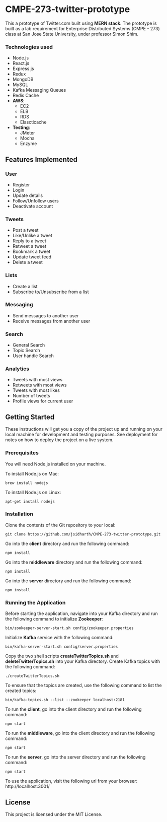 # CMPE-273-twitter-prototype
This a prototype of Twitter.com built using **MERN stack**. The prototype is built as a lab requirement for Enterprise Distributed Systems (CMPE - 273) class at San Jose State University, under professor Simon Shim.

### Technologies used
* Node.js
* React.js
* Express.js
* Redux
* MongoDB
* MySQL
* Kafka Messaging Queues
* Redis Cache
* **AWS**:
  * EC2
  * ELB
  * RDS
  * Elascticache
* **Testing**:
  * JMeter
  * Mocha
  * Enzyme

## Features Implemented
### User
* Register
* Login
* Update details
* Follow/Unfollow users
* Deactivate account

### Tweets
* Post a tweet
* Like/Unlike a tweet
* Reply to a tweet
* Retweet a tweet
* Bookmark a tweet
* Update tweet feed
* Delete a tweet

### Lists
* Create a list
* Subscribe to/Unsubscribe from a list

### Messaging
* Send messages to another user
* Receive messages from another user

### Search
* General Search
* Topic Search
* User handle Search

### Analytics
* Tweets with most views
* Retweets with most views
* Tweets with most likes
* Number of tweets
* Profile views for current user

## Getting Started

These instructions will get you a copy of the project up and running on your local machine for development and testing purposes. See deployment for notes on how to deploy the project on a live system.

### Prerequisites

You will need Node.js installed on your machine.

To install Node.js on Mac:
```
brew install nodejs
```

To install Node.js on Linux:
```
apt-get install nodejs
```

### Installation

Clone the contents of the Git repository to your local:
```
git clone https://github.com/jsidharth/CMPE-273-twitter-prototype.git
```

Go into the **client** directory and run the following command:
```
npm install

```
Go into the **middleware** directory and run the following command:
```
npm install
```
Go into the **server** directory and run the following command:
```
npm install
```

### Running the Application
Before starting the application, navigate into your Kafka directory and run the following command to initialize **Zookeeper**:
```
bin/zookeeper-server-start.sh config/zookeeper.properties
```
Initialize **Kafka** service with the following command:
```
bin/kafka-server-start.sh config/server.properties
```
Copy the two shell scripts **createTwitterTopics.sh** and **deleteTwitterTopics.sh** into your Kafka directory.
Create Kafka topics with the following command:
```
./createTwitterTopics.sh
```

To ensure that the topics are created, use the following command to list the created topics:
```
bin/kafka-topics.sh --list --zookeeper localhost:2181
```
To run the **client**, go into the client directory and run the following command:
```
npm start
```
To run the **middleware**, go into the client directory and run the following command:
```
npm start
```
To run the **server**, go into the server directory and run the following command:
```
npm start
```

To use the application, visit the following url from your browser:
http://localhost:3001/

## License

This project is licensed under the MIT License.
